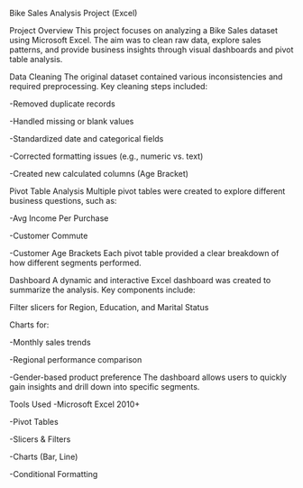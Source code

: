  Bike Sales Analysis Project (Excel)

 Project Overview
This project focuses on analyzing a Bike Sales dataset using Microsoft Excel. The aim was to clean raw data, explore sales patterns, and provide business insights through visual dashboards and pivot table analysis.

 Data Cleaning
The original dataset contained various inconsistencies and required preprocessing. Key cleaning steps included:

-Removed duplicate records

-Handled missing or blank values

-Standardized date and categorical fields

-Corrected formatting issues (e.g., numeric vs. text)

-Created new calculated columns (Age Bracket)


 Pivot Table Analysis
Multiple pivot tables were created to explore different business questions, such as:

-Avg Income Per Purchase

-Customer  Commute

-Customer Age Brackets
Each pivot table provided a clear breakdown of how different segments performed.


 Dashboard
A dynamic and interactive Excel dashboard was created to summarize the analysis. Key components include:

Filter slicers for Region, Education, and Marital Status

Charts for:

-Monthly sales trends

-Regional performance comparison

-Gender-based product preference
The dashboard allows users to quickly gain insights and drill down into specific segments.


 Tools Used
-Microsoft Excel 2010+

-Pivot Tables

-Slicers & Filters

-Charts (Bar, Line)

-Conditional Formatting

